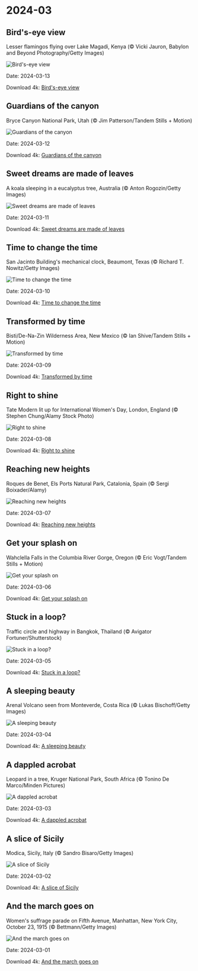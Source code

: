 # 2024-03

## Bird's-eye view

Lesser flamingos flying over Lake Magadi, Kenya (© Vicki Jauron, Babylon and Beyond Photography/Getty Images)

![Bird's-eye view](https://bing.com/th?id=OHR.MagadiFlamingos_EN-US1720896379_UHD.jpg&rf=LaDigue_UHD.jpg&pid=hp&w=1024&h=576&rs=1&c=4)

Date: 2024-03-13

Download 4k: [Bird's-eye view](https://bing.com/th?id=OHR.MagadiFlamingos_EN-US1720896379_UHD.jpg&rf=LaDigue_UHD.jpg&pid=hp&w=3840&h=2160&rs=1&c=4)

## Guardians of the canyon

Bryce Canyon National Park, Utah (© Jim Patterson/Tandem Stills + Motion)

![Guardians of the canyon](https://bing.com/th?id=OHR.BryceSnow_EN-US1471442313_UHD.jpg&rf=LaDigue_UHD.jpg&pid=hp&w=1024&h=576&rs=1&c=4)

Date: 2024-03-12

Download 4k: [Guardians of the canyon](https://bing.com/th?id=OHR.BryceSnow_EN-US1471442313_UHD.jpg&rf=LaDigue_UHD.jpg&pid=hp&w=3840&h=2160&rs=1&c=4)

## Sweet dreams are made of leaves

A koala sleeping in a eucalyptus tree, Australia (© Anton Rogozin/Getty Images)

![Sweet dreams are made of leaves](https://bing.com/th?id=OHR.SleepyKoala_EN-US1399776436_UHD.jpg&rf=LaDigue_UHD.jpg&pid=hp&w=1024&h=576&rs=1&c=4)

Date: 2024-03-11

Download 4k: [Sweet dreams are made of leaves](https://bing.com/th?id=OHR.SleepyKoala_EN-US1399776436_UHD.jpg&rf=LaDigue_UHD.jpg&pid=hp&w=3840&h=2160&rs=1&c=4)

## Time to change the time

San Jacinto Building's mechanical clock, Beaumont, Texas (© Richard T. Nowitz/Getty Images)

![Time to change the time](https://bing.com/th?id=OHR.BeaumontClock_EN-US1267001824_UHD.jpg&rf=LaDigue_UHD.jpg&pid=hp&w=1024&h=576&rs=1&c=4)

Date: 2024-03-10

Download 4k: [Time to change the time](https://bing.com/th?id=OHR.BeaumontClock_EN-US1267001824_UHD.jpg&rf=LaDigue_UHD.jpg&pid=hp&w=3840&h=2160&rs=1&c=4)

## Transformed by time

Bisti/De-Na-Zin Wilderness Area, New Mexico (© Ian Shive/Tandem Stills + Motion)

![Transformed by time](https://bing.com/th?id=OHR.BistiBlue_EN-US1090853434_UHD.jpg&rf=LaDigue_UHD.jpg&pid=hp&w=1024&h=576&rs=1&c=4)

Date: 2024-03-09

Download 4k: [Transformed by time](https://bing.com/th?id=OHR.BistiBlue_EN-US1090853434_UHD.jpg&rf=LaDigue_UHD.jpg&pid=hp&w=3840&h=2160&rs=1&c=4)

## Right to shine

Tate Modern lit up for International Women's Day, London, England (© Stephen Chung/Alamy Stock Photo)

![Right to shine](https://bing.com/th?id=OHR.TateLightUp_EN-US0656439011_UHD.jpg&rf=LaDigue_UHD.jpg&pid=hp&w=1024&h=576&rs=1&c=4)

Date: 2024-03-08

Download 4k: [Right to shine](https://bing.com/th?id=OHR.TateLightUp_EN-US0656439011_UHD.jpg&rf=LaDigue_UHD.jpg&pid=hp&w=3840&h=2160&rs=1&c=4)

## Reaching new heights

Roques de Benet, Els Ports Natural Park, Catalonia, Spain (© Sergi Boixader/Alamy)

![Reaching new heights](https://bing.com/th?id=OHR.TarragonaSpain_EN-US4664908149_UHD.jpg&rf=LaDigue_UHD.jpg&pid=hp&w=1024&h=576&rs=1&c=4)

Date: 2024-03-07

Download 4k: [Reaching new heights](https://bing.com/th?id=OHR.TarragonaSpain_EN-US4664908149_UHD.jpg&rf=LaDigue_UHD.jpg&pid=hp&w=3840&h=2160&rs=1&c=4)

## Get your splash on

Wahclella Falls in the Columbia River Gorge, Oregon (© Eric Vogt/Tandem Stills + Motion)

![Get your splash on](https://bing.com/th?id=OHR.WahclellaFalls_EN-US4371863309_UHD.jpg&rf=LaDigue_UHD.jpg&pid=hp&w=1024&h=576&rs=1&c=4)

Date: 2024-03-06

Download 4k: [Get your splash on](https://bing.com/th?id=OHR.WahclellaFalls_EN-US4371863309_UHD.jpg&rf=LaDigue_UHD.jpg&pid=hp&w=3840&h=2160&rs=1&c=4)

## Stuck in a loop?

Traffic circle and highway in Bangkok, Thailand (© Avigator Fortuner/Shutterstock)

![Stuck in a loop?](https://bing.com/th?id=OHR.BangkokCircle_EN-US4243452532_UHD.jpg&rf=LaDigue_UHD.jpg&pid=hp&w=1024&h=576&rs=1&c=4)

Date: 2024-03-05

Download 4k: [Stuck in a loop?](https://bing.com/th?id=OHR.BangkokCircle_EN-US4243452532_UHD.jpg&rf=LaDigue_UHD.jpg&pid=hp&w=3840&h=2160&rs=1&c=4)

## A sleeping beauty

Arenal Volcano seen from Monteverde, Costa Rica (© Lukas Bischoff/Getty Images)

![A sleeping beauty](https://bing.com/th?id=OHR.ArenalCostaRica_EN-US4075825664_UHD.jpg&rf=LaDigue_UHD.jpg&pid=hp&w=1024&h=576&rs=1&c=4)

Date: 2024-03-04

Download 4k: [A sleeping beauty](https://bing.com/th?id=OHR.ArenalCostaRica_EN-US4075825664_UHD.jpg&rf=LaDigue_UHD.jpg&pid=hp&w=3840&h=2160&rs=1&c=4)

## A dappled acrobat

Leopard in a tree, Kruger National Park, South Africa (© Tonino De Marco/Minden Pictures)

![A dappled acrobat](https://bing.com/th?id=OHR.KrugerLeopard_EN-US3980767237_UHD.jpg&rf=LaDigue_UHD.jpg&pid=hp&w=1024&h=576&rs=1&c=4)

Date: 2024-03-03

Download 4k: [A dappled acrobat](https://bing.com/th?id=OHR.KrugerLeopard_EN-US3980767237_UHD.jpg&rf=LaDigue_UHD.jpg&pid=hp&w=3840&h=2160&rs=1&c=4)

## A slice of Sicily

Modica, Sicily, Italy (© Sandro Bisaro/Getty Images)

![A slice of Sicily](https://bing.com/th?id=OHR.ModicaItaly_EN-US3843446204_UHD.jpg&rf=LaDigue_UHD.jpg&pid=hp&w=1024&h=576&rs=1&c=4)

Date: 2024-03-02

Download 4k: [A slice of Sicily](https://bing.com/th?id=OHR.ModicaItaly_EN-US3843446204_UHD.jpg&rf=LaDigue_UHD.jpg&pid=hp&w=3840&h=2160&rs=1&c=4)

## And the march goes on

Women's suffrage parade on Fifth Avenue, Manhattan, New York City, October 23, 1915 (© Bettmann/Getty Images)

![And the march goes on](https://bing.com/th?id=OHR.SuffrageParade_EN-US3648247280_UHD.jpg&rf=LaDigue_UHD.jpg&pid=hp&w=1024&h=576&rs=1&c=4)

Date: 2024-03-01

Download 4k: [And the march goes on](https://bing.com/th?id=OHR.SuffrageParade_EN-US3648247280_UHD.jpg&rf=LaDigue_UHD.jpg&pid=hp&w=3840&h=2160&rs=1&c=4)

